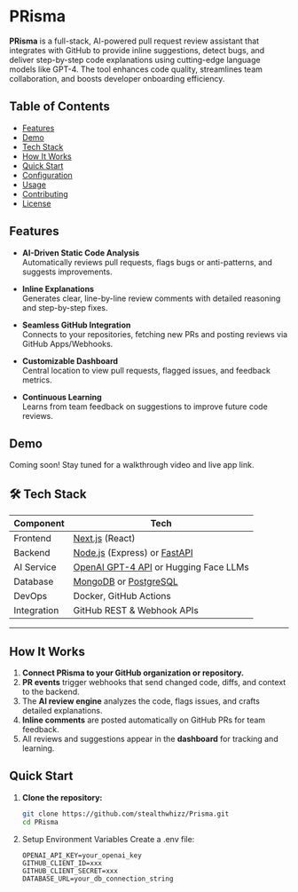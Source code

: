 # PRisma

**PRisma** is a full-stack, AI-powered pull request review assistant that integrates with GitHub to provide inline suggestions, detect bugs, and deliver step-by-step code explanations using cutting-edge language models like GPT-4. The tool enhances code quality, streamlines team collaboration, and boosts developer onboarding efficiency.

## Table of Contents

- [Features](#features)
- [Demo](#demo)
- [Tech Stack](#tech-stack)
- [How It Works](#how-it-works)
- [Quick Start](#quick-start)
- [Configuration](#configuration)
- [Usage](#usage)
- [Contributing](#contributing)
- [License](#license)

## Features

- **AI-Driven Static Code Analysis**  
  Automatically reviews pull requests, flags bugs or anti-patterns, and suggests improvements.

- **Inline Explanations**  
  Generates clear, line-by-line review comments with detailed reasoning and step-by-step fixes.

- **Seamless GitHub Integration**  
  Connects to your repositories, fetching new PRs and posting reviews via GitHub Apps/Webhooks.

- **Customizable Dashboard**  
  Central location to view pull requests, flagged issues, and feedback metrics.

- **Continuous Learning**  
  Learns from team feedback on suggestions to improve future code reviews.

## Demo

Coming soon! Stay tuned for a walkthrough video and live app link.

## 🛠 Tech Stack

| Component   | Tech                                                                 |
|-------------|----------------------------------------------------------------------|
| Frontend    | [Next.js](https://nextjs.org/) (React)                               |
| Backend     | [Node.js](https://nodejs.org/) (Express) or [FastAPI](https://fastapi.tiangolo.com/) |
| AI Service  | [OpenAI GPT-4 API](https://platform.openai.com/) or Hugging Face LLMs |
| Database    | [MongoDB](https://www.mongodb.com/) or [PostgreSQL](https://www.postgresql.org/) |
| DevOps      | Docker, GitHub Actions                                               |
| Integration | GitHub REST & Webhook APIs                                           |

---

## How It Works

1. **Connect PRisma to your GitHub organization or repository.**
2. **PR events** trigger webhooks that send changed code, diffs, and context to the backend.
3. The **AI review engine** analyzes the code, flags issues, and crafts detailed explanations.
4. **Inline comments** are posted automatically on GitHub PRs for team feedback.
5. All reviews and suggestions appear in the **dashboard** for tracking and learning.

## Quick Start

1. **Clone the repository:**
   ```bash
   git clone https://github.com/stealthwhizz/Prisma.git
   cd PRisma
2. Setup Environment Variables
   Create a .env file:
   ```env
   OPENAI_API_KEY=your_openai_key
   GITHUB_CLIENT_ID=xxx
   GITHUB_CLIENT_SECRET=xxx
   DATABASE_URL=your_db_connection_string


